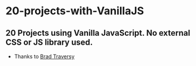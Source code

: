 # 20-projects-with-VanillaJS
## 20 Projects using Vanilla JavaScript. No external CSS or JS library used. 
- Thanks to <a href="https://github.com/bradtraversy">Brad Traversy<a/> 

